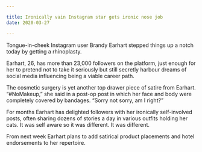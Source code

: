 ```yaml
---

title: Ironically vain Instagram star gets ironic nose job
date: 2020-03-27

---
```


Tongue-in-cheek Instagram user Brandy Earhart stepped things up a notch today by getting a rhinoplasty.

Earhart, 26, has more than 23,000 followers on the platform, just enough for her to pretend not to take it seriously but still secretly harbour dreams of social media influencing being a viable career path.

The cosmetic surgery is yet another top drawer piece of satire from Earhart. “#NoMakeup,” she said in a post-op post in which her face and body were completely covered by bandages. “Sorry not sorry, am I right?”

For months Earhart has delighted followers with her ironically self-involved posts, often sharing dozens of stories a day in various outfits holding her cats. It was self aware so it was different. It was different.

From next week Earhart plans to add satirical product placements and hotel endorsements to her repertoire.